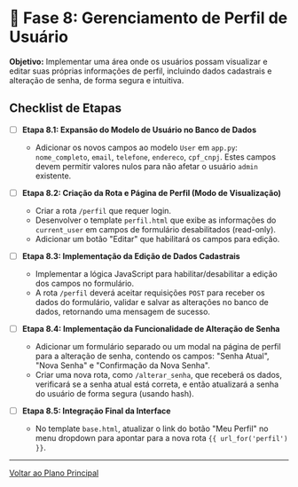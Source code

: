 # 👤 Fase 8: Gerenciamento de Perfil de Usuário

**Objetivo:** Implementar uma área onde os usuários possam visualizar e editar suas próprias informações de perfil, incluindo dados cadastrais e alteração de senha, de forma segura e intuitiva.

## Checklist de Etapas

- [ ] **Etapa 8.1: Expansão do Modelo de Usuário no Banco de Dados**
  - Adicionar os novos campos ao modelo `User` em `app.py`: `nome_completo`, `email`, `telefone`, `endereco`, `cpf_cnpj`. Estes campos devem permitir valores nulos para não afetar o usuário `admin` existente.

- [ ] **Etapa 8.2: Criação da Rota e Página de Perfil (Modo de Visualização)**
  - Criar a rota `/perfil` que requer login.
  - Desenvolver o template `perfil.html` que exibe as informações do `current_user` em campos de formulário desabilitados (read-only).
  - Adicionar um botão "Editar" que habilitará os campos para edição.

- [ ] **Etapa 8.3: Implementação da Edição de Dados Cadastrais**
  - Implementar a lógica JavaScript para habilitar/desabilitar a edição dos campos no formulário.
  - A rota `/perfil` deverá aceitar requisições `POST` para receber os dados do formulário, validar e salvar as alterações no banco de dados, retornando uma mensagem de sucesso.

- [ ] **Etapa 8.4: Implementação da Funcionalidade de Alteração de Senha**
  - Adicionar um formulário separado ou um modal na página de perfil para a alteração de senha, contendo os campos: "Senha Atual", "Nova Senha" e "Confirmação da Nova Senha".
  - Criar uma nova rota, como `/alterar_senha`, que receberá os dados, verificará se a senha atual está correta, e então atualizará a senha do usuário de forma segura (usando hash).

- [ ] **Etapa 8.5: Integração Final da Interface**
  - No template `base.html`, atualizar o link do botão "Meu Perfil" no menu dropdown para apontar para a nova rota `{{ url_for('perfil') }}`.

---

[Voltar ao Plano Principal](./ACOMPANHAMENTO_PROJETO.md) 